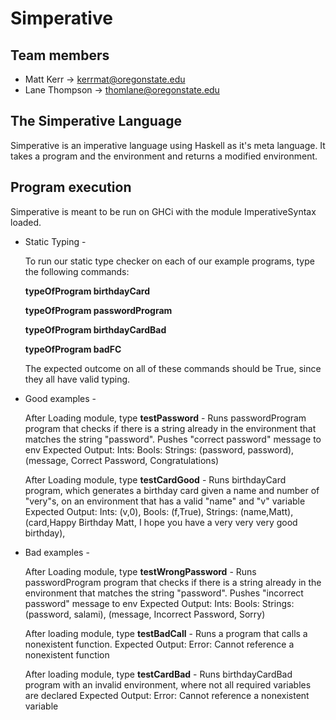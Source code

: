 # Simperative

## Team members
- Matt Kerr -> kerrmat@oregonstate.edu
- Lane Thompson -> thomlane@oregonstate.edu

## The Simperative Language
Simperative is an imperative language using Haskell as it's meta language. It takes a program and the environment and returns a modified environment.

## Program execution
Simperative is meant to be run on GHCi with the module ImperativeSyntax loaded.

- Static Typing -

	To run our static type checker on each of our example programs, type the following commands:
	
	**typeOfProgram birthdayCard**
	
	**typeOfProgram passwordProgram**
	
	**typeOfProgram birthdayCardBad**
	
	**typeOfProgram badFC**

	The expected outcome on all of these commands should be True, since they all have valid typing.

- Good examples - 

  After Loading module, type **testPassword** - Runs passwordProgram program that checks if there is a string already in the environment that matches the string "password". Pushes "correct password" message to env
  Expected Output: 
	Ints:
	Bools:
	Strings: (password, password), (message, Correct Password, Congratulations)
	
  After Loading module, type **testCardGood** - Runs birthdayCard program, which generates a birthday card given a name and number of "very"s, on an environment that has a valid "name" and "v" variable
  Expected Output:
	Ints: (v,0),
	Bools: (f,True),
	Strings: (name,Matt), (card,Happy Birthday Matt,
	I hope you have a very very very good birthday),
  
  
- Bad examples - 

  After Loading module, type **testWrongPassword** - Runs passwordProgram program that checks if there is a string already in the environment that matches the string "password". Pushes "incorrect password" message to env
  Expected Output: 
	Ints:
	Bools:
	Strings: (password, salami), (message, Incorrect Password, Sorry)

  After loading module, type **testBadCall** - Runs a program that calls a nonexistent function.
  Expected Output: 
	Error: Cannot reference a nonexistent function
  
  After loading module, type **testCardBad** - Runs birthdayCardBad program with an invalid environment, where not all required variables are declared
  Expected Output: 
	Error: Cannot reference a nonexistent variable
  
  
